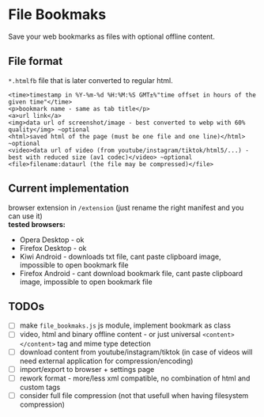 # File Bookmaks
Save your web bookmarks as files with optional offline content.
<!-- Bookmarking tool by browser-beta project. -->

## File format
`*.htmlfb` file that is later converted to regular html.
```
<time>timestamp in %Y-%m-%d %H:%M:%S GMT±%"time offset in hours of the given time"</time>
<p>bookmark name - same as tab title</p>
<a>url link</a>
<img>data url of screenshot/image - best converted to webp with 60% quality</img> ~optional
<html>saved html of the page (must be one file and one line)</html> ~optional
<video>data url of video (from youtube/instagram/tiktok/html5/...) - best with reduced size (av1 codec)</video> ~optional
<file>filename:dataurl (the file may be compressed)</file>
```
<!-- 
 datetime (GMT=UTC; the time written is current time at your timezone - UTC time has to be calculated )  <https://stackoverflow.com/questions/31089749/how-do-you-set-a-strftime-with-javascript>
 favicon (probably not worth of the space occupied)
 [video base64](https://stackoverflow.com/questions/49641540/html5-video-source-with-base64)
 av1 encoding: ffmpeg -i *.mp4 -filter:v scale=-1:640,fps=20 -vcodec libsvtav1 -acodec libopus -b:v 200k -b:a 20k *.mkv 
 
 what about regular url file format? ~ *.urlfb 
-->

## Current implementation
browser extension in `/extension` (just rename the right manifest and you can use it) \
**tested browsers:**
 - Opera Desktop - ok
 - Firefox Desktop - ok
 - Kiwi Android - downloads txt file, cant paste clipboard image, impossible to open bookmark file
 - Firefox Android - cant download bookmark file, cant paste clipboard image, impossible to open bookmark file

## TODOs
 - [ ] make `file_bookmaks.js` js module, implement bookmark as class
 - [ ] video, html and binary offline content - or just universal `<content></content>` tag and mime type detection 
 - [ ] download content from youtube/instagram/tiktok (in case of videos will need external application for compression/encoding)
 - [ ] import/export to browser + settings page
 - [ ] rework format - more/less xml compatible, no combination of html and custom tags
 - [ ] consider full file compression (not that usefull when having filesystem compression)
